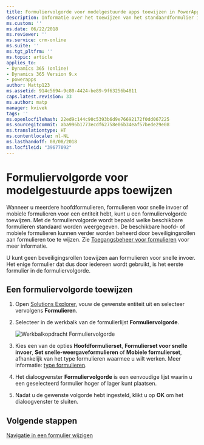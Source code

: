```yaml
---
title: Formuliervolgorde voor modelgestuurde apps toewijzen in PowerApps | MicrosoftDocs
description: Informatie over het toewijzen van het standaardformulier in uw app
ms.custom: ''
ms.date: 06/22/2018
ms.reviewer: ''
ms.service: crm-online
ms.suite: ''
ms.tgt_pltfrm: ''
ms.topic: article
applies_to:
- Dynamics 365 (online)
- Dynamics 365 Version 9.x
- powerapps
author: Mattp123
ms.assetid: 914c5694-9c80-4424-be89-9f63256b4811
caps.latest.revision: 33
ms.author: matp
manager: kvivek
tags: ''
ms.openlocfilehash: 22ed9c144c90c5393b6d9e76692172f0dd067225
ms.sourcegitcommit: aba996b1773ecdf62758e06b34eaf57bede29e08
ms.translationtype: HT
ms.contentlocale: nl-NL
ms.lasthandoff: 08/08/2018
ms.locfileid: "39677092"
---
```

# <a name="assign-model-driven-app-form-order"></a>Formuliervolgorde voor modelgestuurde apps toewijzen

 Wanneer u meerdere hoofdformulieren, formulieren voor snelle invoer of mobiele formulieren voor een entiteit hebt, kunt u een formuliervolgorde toewijzen. Met de formuliervolgorde wordt bepaald welke beschikbare formulieren standaard worden weergegeven. De beschikbare hoofd- of mobiele formulieren kunnen verder worden beheerd door beveiligingsrollen aan formulieren toe te wijzen. Zie [Toegangsbeheer voor formulieren](control-access-forms.md) voor meer informatie.  
  
 U kunt geen beveiligingsrollen toewijzen aan formulieren voor snelle invoer. Het enige formulier dat dus door iedereen wordt gebruikt, is het eerste formulier in de formuliervolgorde.  
  
## <a name="to-assign-a-form-order"></a>Een formuliervolgorde toewijzen  
  
1.  Open [Solutions Explorer](advanced-navigation.md#solution-explorer), vouw de gewenste entiteit uit en selecteer vervolgens **Formulieren**.  
  
2.  Selecteer in de werkbalk van de formulierlijst **Formuliervolgorde**.  

    ![Werkbalkopdracht Formuliervolgorde](media/form-order.png)
  
3.  Kies een van de opties **Hoofdformulierset**, **Formulierset voor snelle invoer**, **Set snelle-weergaveformulieren** of **Mobiele formulierset**, afhankelijk van het type formulieren waarmee u wilt werken. Meer informatie: [type formulieren](types-forms.md). 
  
4.  Het dialoogvenster **Formuliervolgorde** is een eenvoudige lijst waarin u een geselecteerd formulier hoger of lager kunt plaatsen.  
  
5.  Nadat u de gewenste volgorde hebt ingesteld, klikt u op **OK** om het dialoogvenster te sluiten.  

## <a name="next-steps"></a>Volgende stappen

[Navigatie in een formulier wijzigen](use-the-form-editor-legacy.md)